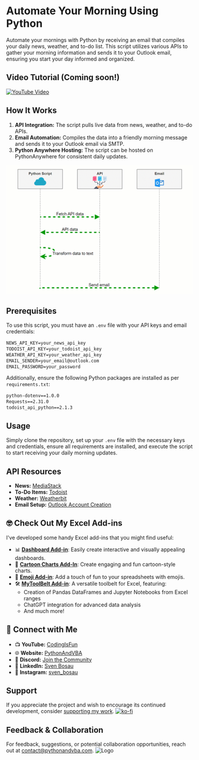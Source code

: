 # Automate Your Morning Using Python

Automate your mornings with Python by receiving an email that compiles your daily news, weather, and to-do list. This script utilizes various APIs to gather your morning information and sends it to your Outlook email, ensuring you start your day informed and organized.

## Video Tutorial (Coming soon!)
[![YouTube Video](https://img.youtube.com/vi/XXX/0.jpg)](https://youtu.be/XXX)

## How It Works

1. **API Integration:** The script pulls live data from news, weather, and to-do APIs.
2. **Email Automation:** Compiles the data into a friendly morning message and sends it to your Outlook email via SMTP.
3. **Python Anywhere Hosting:** The script can be hosted on PythonAnywhere for consistent daily updates.

![How It Works](how_it_works.gif)

## Prerequisites

To use this script, you must have an `.env` file with your API keys and email credentials:
```
NEWS_API_KEY=your_news_api_key
TODOIST_API_KEY=your_todoist_api_key
WEATHER_API_KEY=your_weather_api_key
EMAIL_SENDER=your_email@outlook.com
EMAIL_PASSWORD=your_password
```

Additionally, ensure the following Python packages are installed as per `requirements.txt`:
```
python-dotenv==1.0.0
Requests==2.31.0
todoist_api_python==2.1.3
```

## Usage

Simply clone the repository, set up your `.env` file with the necessary keys and credentials, ensure all requirements are installed, and execute the script to start receiving your daily morning updates.

## API Resources

- **News:** [MediaStack](https://mediastack.com/)
- **To-Do Items:** [Todoist](https://app.todoist.com/)
- **Weather:** [Weatherbit](https://www.weatherbit.io/)
- **Email Setup:** [Outlook Account Creation](https://www.microsoft.com/en-us/microsoft-365-life-hacks/organization/how-to-create-outlook-email-account)



## 🤓 Check Out My Excel Add-ins
I've developed some handy Excel add-ins that you might find useful:

- 📊 **[Dashboard Add-in](https://pythonandvba.com/grafly)**: Easily create interactive and visually appealing dashboards.
- 🎨 **[Cartoon Charts Add-In](https://pythonandvba.com/cuteplots)**: Create engaging and fun cartoon-style charts.
- 🤪 **[Emoji Add-in](https://pythonandvba.com/emojify)**: Add a touch of fun to your spreadsheets with emojis.
- 🛠️ **[MyToolBelt Add-in](https://pythonandvba.com/mytoolbelt)**: A versatile toolbelt for Excel, featuring:
  - Creation of Pandas DataFrames and Jupyter Notebooks from Excel ranges
  - ChatGPT integration for advanced data analysis
  - And much more!



## 🤝 Connect with Me
- 📺 **YouTube:** [CodingIsFun](https://youtube.com/c/CodingIsFun)
- 🌐 **Website:** [PythonAndVBA](https://pythonandvba.com)
- 💬 **Discord:** [Join the Community](https://pythonandvba.com/discord)
- 💼 **LinkedIn:** [Sven Bosau](https://www.linkedin.com/in/sven-bosau/)
- 📸 **Instagram:** [sven_bosau](https://www.instagram.com/sven_bosau/)

## Support 
If you appreciate the project and wish to encourage its continued development, consider [supporting my work](https://pythonandvba.com/coffee-donation).
[![ko-fi](https://ko-fi.com/img/githubbutton_sm.svg)](https://pythonandvba.com/coffee-donation)

## Feedback & Collaboration
For feedback, suggestions, or potential collaboration opportunities, reach out at contact@pythonandvba.com.
![Logo](https://www.pythonandvba.com/banner-img)
